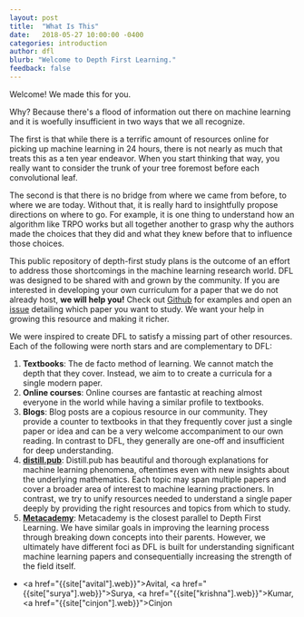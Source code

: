 ```yaml
---
layout: post
title:  "What Is This"
date:   2018-05-27 10:00:00 -0400
categories: introduction
author: dfl
blurb: "Welcome to Depth First Learning."
feedback: false
---
```


Welcome! We made this for you. 

Why? Because there's a flood of information out there on machine learning and it
is woefully insufficient in two ways that we all recognize.

The first is that while there is a terrific amount of resources online for
picking up machine learning in 24 hours, there is not nearly as much that treats
this as a ten year endeavor. When you start thinking that way, you really want
to consider the trunk of your tree foremost before each convolutional leaf.

The second is that there is no bridge from where we came from before, to where we
are today. Without that, it is really hard to insightfully propose directions on
where to go. For example, it is one thing to understand how an algorithm like TRPO
works but all together another to grasp why the authors made the choices that they
did and what they knew before that to influence those choices.

This public repository of depth-first study plans is the outcome of an effort to
address those shortcomings in the machine learning research world. DFL was
designed to be shared with and grown by the community. If you are interested in developing your own 
curriculum for a paper that we do not already host, **we will help you!** Check out
<a href="https://github.com/depthfirstlearning/depthfirstlearning.com#contributing">Github</a>
for examples and open an <a href="https://github.com/depthfirstlearning/depthfirstlearning.com/issues">issue</a>
detailing which paper you want to study. We want your help in growing this resource
and making it richer.

We were inspired to create DFL to satisfy a missing part of other resources.
Each of the following were north stars and are complementary to DFL:

1. **Textbooks**: The de facto method of learning. We cannot match the depth that
they cover. Instead, we aim to to create a curricula for a single modern paper.
2. **Online courses**: Online courses are fantastic at reaching almost everyone
in the world while having a similar profile to textbooks.
3. **Blogs**: Blog posts are a copious resource in our community. They provide a
counter to textbooks in that they frequently cover just a single paper or idea
and can be a very welcome accompaniment to our own reading. In contrast to DFL,
they generally are one-off and insufficient for deep understanding.
4. **[distill.pub](https://distill.pub/)**: Distill.pub has beautiful and thorough
explanations for machine learning phenomena, oftentimes even with new insights
about the underlying mathematics. Each topic may span multiple papers and
cover a broader area of interest to machine learning practioners. In contrast, we
try to unify resources needed to understand a single paper deeply by providing
the right resources and topics from which to study.
5. **[Metacademy](https://metacademy.org/)**: Metacademy is the closest parallel
to Depth First Learning. We have similar goals in improving the learning process
through breaking down concepts into their parents. However, we ultimately have
different foci as DFL is built for understanding significant machine learning
papers and consequentially increasing the strength of the field itself.


- <a href="{{site["avital"].web}}">Avital</a>, <a href="{{site["surya"].web}}">Surya</a>, 
<a href="{{site["krishna"].web}}">Kumar</a>, <a href="{{site["cinjon"].web}}">Cinjon</a>



